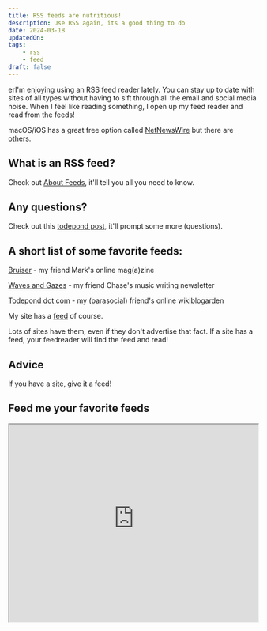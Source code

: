 ```yaml
---
title: RSS feeds are nutritious!
description: Use RSS again, its a good thing to do
date: 2024-03-18
updatedOn:
tags:
    - rss
    - feed
draft: false
---
```


erI'm enjoying using an RSS feed reader lately. You can stay up to date with sites of all types without having to sift through all the email and social media noise. When I feel like reading something, I open up my feed reader and read from the feeds!

macOS/iOS has a great free option called [NetNewsWire](https://netnewswire.com/) but there are [others](https://aboutfeeds.com).

## What is an RSS feed?

Check out [About Feeds](https://aboutfeeds.com/), it'll tell you all you need to know.

## Any questions?

Check out this [todepond post](https://www.todepond.com/wikiblogarden/social-media/what-is-rss/matt-webb-answered/), it'll prompt some more (questions).

## A short list of some favorite feeds:

[Bruiser](https://www.bruisermag.com/) - my friend Mark's online mag(a)zine

[Waves and Gazes](https://wavesandgazes.live/) - my friend Chase's music writing newsletter

[Todepond dot com](https://www.todepond.com/wikiblogarden) - my (parasocial) friend's online wikiblogarden

My site has a [feed](/feed/feed.xml) of course.

Lots of sites have them, even if they don't advertise that fact. If a site has a feed, your feedreader will find the feed and read!

## Advice

If you have a site, give it a feed!

## Feed me your favorite feeds

<iframe width="100%" height="400" src="https://parkerdavis-feedhandler.web.val.run/"></iframe>
